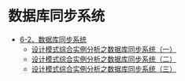 # 数据库同步系统



   * [6-2、数据库同步系统](数据库同步系统.md)
       * [设计模式综合实例分析之数据库同步系统（一）](设计模式综合实例分析之数据库同步系统（一）.md)
       * [设计模式综合实例分析之数据库同步系统（二）](设计模式综合实例分析之数据库同步系统（二）.md)
       * [设计模式综合实例分析之数据库同步系统（三）](设计模式综合实例分析之数据库同步系统（三）.md)